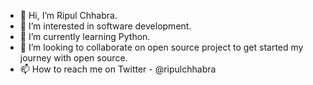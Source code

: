 - 👋 Hi, I’m Ripul Chhabra.
- 👀 I’m interested in software development.
- 🌱 I’m currently learning Python.
- 💞️ I’m looking to collaborate on open source project to get started my journey with open source.
- 📫 How to reach me on 
    Twitter  - @ripulchhabra

<!---
chhabraripul/chhabraripul is a ✨ special ✨ repository because its `README.md` (this file) appears on your GitHub profile.
You can click the Preview link to take a look at your changes.
--->
